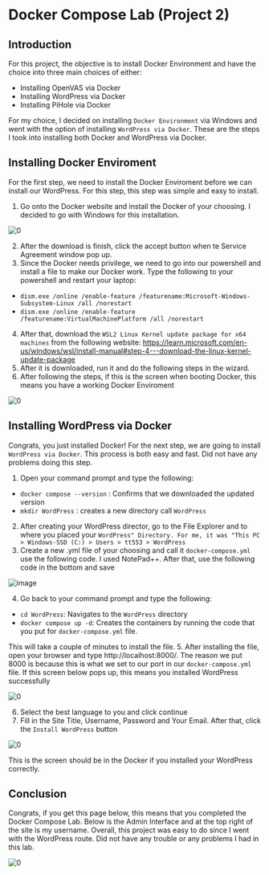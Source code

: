 # Docker Compose Lab (Project 2) 

## Introduction 
For this project, the objective is to install Docker Environment and have the choice into three main choices of either:
- Installing OpenVAS via Docker
- Installing WordPress via Docker 
- Installing PiHole via Docker

For my choice, I decided on installing `Docker Environment` via Windows and went with the option of installing `WordPress via Docker`. These are the steps I took into installing both Docker and WordPress via Docker. 

## Installing Docker Enviroment
For the first step, we need to install the Docker Enviroment before we can install our WordPress. For this step, this step was simple and easy to install.

1. Go onto the Docker website and install the Docker of your choosing. I decided to go with Windows for this installation. 

![0](https://user-images.githubusercontent.com/87620828/201506625-0e673096-1d25-43ab-99db-a68c0be431eb.jpg)

2. After the download is finish, click the accept button when te Service Agreement window pop up.
3. Since the Docker needs privilege, we need to go into our powershell and install a file to make our Docker work. Type the following to your powershell and restart your laptop: 
- `dism.exe /online /enable-feature /featurename:Microsoft-Windows-Subsystem-Linux /all /norestart`
- `dism.exe /online /enable-feature /featurename:VirtualMachinePlatform /all /norestart`
4. After that, download the `WSL2 Linux Kernel update package for x64 machines` from the following website: https://learn.microsoft.com/en-us/windows/wsl/install-manual#step-4---download-the-linux-kernel-update-package
5. After it is downloaded, run it and do the following steps in the wizard. 
6. After following the steps, if this is the screen when booting Docker, this means you have a working Docker Enviroment

![0](https://user-images.githubusercontent.com/87620828/201507314-17078f48-82a0-49ea-9df8-daf4062db202.jpg)

## Installing WordPress via Docker 

Congrats, you just installed Docker! For the next step, we are going to install `WordPress via Docker`. This process is both easy and fast. Did not have any problems doing this step. 

1. Open your command prompt and type the following: 
- `docker compose --version` : Confirms that we downloaded the updated version 
- `mkdir WordPress` : creates a new directory call `WordPress` 
2. After creating your WordPress director, go to the File Explorer and to where you placed your `WordPress" Directory. For me, it was "This PC > Windows-SSD (C:) > Users > tt553 > WordPress`
3. Create a new .yml file of your choosing and call it `docker-compose.yml` use the following code. I used NotePad++. After that, use the following code in the bottom and save 

![image](https://user-images.githubusercontent.com/87620828/201830542-99f21902-4859-4871-87e6-22af53b12151.png)

4. Go back to your command prompt and type the following:
- `cd WordPress`: Navigates to the `WordPress` directory
- `docker compose up -d`: Creates the containers by running the code that you put for `docker-compose.yml` file. 

This will take a couple of minutes to install the file. 
5. After installing the file, open your browser and type http://localhost:8000/. The reason we put 8000 is because this is what we set to our port in our `docker-compose.yml` file. If this screen below pops up, this means you installed WordPress successfully 

![0](https://user-images.githubusercontent.com/87620828/201506992-2daf677e-b041-4af0-9eb0-a87518f3d235.jpg)

6. Select the best language to you and click continue 
7. Fill in the Site Title, Username, Password and Your Email. After that, click the `Install WordPress` button

![0](https://user-images.githubusercontent.com/87620828/201507325-1b1d9e66-3a2d-4b68-b46e-62357505db40.jpg)

This is the screen should be in the Docker if you installed your WordPress correctly. 

## Conclusion

Congrats, if you get this page below, this means that you completed the Docker Compose Lab. Below is the Admin Interface and at the top right of the site is my username. Overall, this project was easy to do since I went with the WordPress route. Did not have any trouble or any problems I had in this lab. 

![0](https://user-images.githubusercontent.com/87620828/201507067-29184247-dcd1-4c71-8195-597dc4210ca5.jpg)
